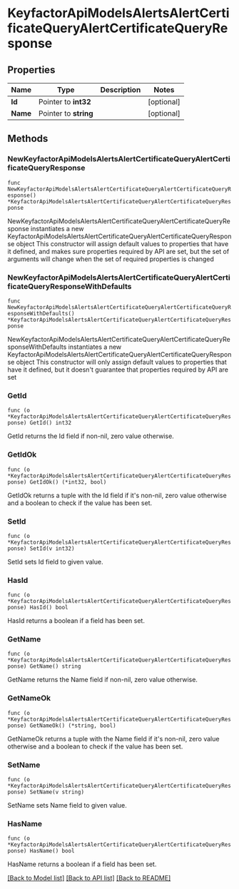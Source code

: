 # KeyfactorApiModelsAlertsAlertCertificateQueryAlertCertificateQueryResponse

## Properties

Name | Type | Description | Notes
------------ | ------------- | ------------- | -------------
**Id** | Pointer to **int32** |  | [optional] 
**Name** | Pointer to **string** |  | [optional] 

## Methods

### NewKeyfactorApiModelsAlertsAlertCertificateQueryAlertCertificateQueryResponse

`func NewKeyfactorApiModelsAlertsAlertCertificateQueryAlertCertificateQueryResponse() *KeyfactorApiModelsAlertsAlertCertificateQueryAlertCertificateQueryResponse`

NewKeyfactorApiModelsAlertsAlertCertificateQueryAlertCertificateQueryResponse instantiates a new KeyfactorApiModelsAlertsAlertCertificateQueryAlertCertificateQueryResponse object
This constructor will assign default values to properties that have it defined,
and makes sure properties required by API are set, but the set of arguments
will change when the set of required properties is changed

### NewKeyfactorApiModelsAlertsAlertCertificateQueryAlertCertificateQueryResponseWithDefaults

`func NewKeyfactorApiModelsAlertsAlertCertificateQueryAlertCertificateQueryResponseWithDefaults() *KeyfactorApiModelsAlertsAlertCertificateQueryAlertCertificateQueryResponse`

NewKeyfactorApiModelsAlertsAlertCertificateQueryAlertCertificateQueryResponseWithDefaults instantiates a new KeyfactorApiModelsAlertsAlertCertificateQueryAlertCertificateQueryResponse object
This constructor will only assign default values to properties that have it defined,
but it doesn't guarantee that properties required by API are set

### GetId

`func (o *KeyfactorApiModelsAlertsAlertCertificateQueryAlertCertificateQueryResponse) GetId() int32`

GetId returns the Id field if non-nil, zero value otherwise.

### GetIdOk

`func (o *KeyfactorApiModelsAlertsAlertCertificateQueryAlertCertificateQueryResponse) GetIdOk() (*int32, bool)`

GetIdOk returns a tuple with the Id field if it's non-nil, zero value otherwise
and a boolean to check if the value has been set.

### SetId

`func (o *KeyfactorApiModelsAlertsAlertCertificateQueryAlertCertificateQueryResponse) SetId(v int32)`

SetId sets Id field to given value.

### HasId

`func (o *KeyfactorApiModelsAlertsAlertCertificateQueryAlertCertificateQueryResponse) HasId() bool`

HasId returns a boolean if a field has been set.

### GetName

`func (o *KeyfactorApiModelsAlertsAlertCertificateQueryAlertCertificateQueryResponse) GetName() string`

GetName returns the Name field if non-nil, zero value otherwise.

### GetNameOk

`func (o *KeyfactorApiModelsAlertsAlertCertificateQueryAlertCertificateQueryResponse) GetNameOk() (*string, bool)`

GetNameOk returns a tuple with the Name field if it's non-nil, zero value otherwise
and a boolean to check if the value has been set.

### SetName

`func (o *KeyfactorApiModelsAlertsAlertCertificateQueryAlertCertificateQueryResponse) SetName(v string)`

SetName sets Name field to given value.

### HasName

`func (o *KeyfactorApiModelsAlertsAlertCertificateQueryAlertCertificateQueryResponse) HasName() bool`

HasName returns a boolean if a field has been set.


[[Back to Model list]](../README.md#documentation-for-models) [[Back to API list]](../README.md#documentation-for-api-endpoints) [[Back to README]](../README.md)


